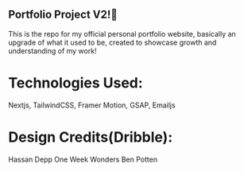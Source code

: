 ## Portfolio Project V2!🥷

This is the repo for my official personal portfolio website, basically an upgrade of what it used to be, created to showcase growth and understanding of my work!

# Technologies Used:
<p>Nextjs, TailwindCSS, Framer Motion, GSAP, Emailjs</p>


# Design Credits(Dribble):
Hassan Depp
One Week Wonders
Ben Potten